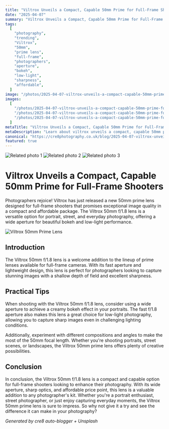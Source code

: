 ```yaml
---
title: "Viltrox Unveils a Compact, Capable 50mm Prime for Full-Frame Shooters"
date: "2025-04-07"
summary: "Viltrox Unveils a Compact, Capable 50mm Prime for Full-Frame Shooters - A trending topic in photography."
tags:
  [
    "photography",
    "trending",
    "Viltrox",
    "50mm",
    "prime lens",
    "full-frame",
    "photographers",
    "aperture",
    "bokeh",
    "low-light",
    "sharpness",
    "affordable",
  ]
image: "/photos/2025-04-07-viltrox-unveils-a-compact-capable-50mm-prime-for-full-frame-shooters-1.jpg"
images:
  [
    "/photos/2025-04-07-viltrox-unveils-a-compact-capable-50mm-prime-for-full-frame-shooters-1.jpg",
    "/photos/2025-04-07-viltrox-unveils-a-compact-capable-50mm-prime-for-full-frame-shooters-2.jpg",
    "/photos/2025-04-07-viltrox-unveils-a-compact-capable-50mm-prime-for-full-frame-shooters-3.jpg",
  ]
metaTitle: "Viltrox Unveils a Compact, Capable 50mm Prime for Full-Frame Shooters | cre8 Photography"
metaDescription: "Learn about viltrox unveils a compact, capable 50mm prime for full-frame shooters in photography with practical tips and insights."
canonical: "https://cre8photography.co.uk/blog/2025-04-07-viltrox-unveils-a-compact-capable-50mm-prime-for-full-frame-shooters"
featured: true
---
```


<div class="grid grid-cols-1 sm:grid-cols-2 md:grid-cols-3 gap-4">
  <img src="/photos/2025-04-07-viltrox-unveils-a-compact-capable-50mm-prime-for-full-frame-shooters-1.jpg" alt="Related photo 1" class="w-full rounded-lg" />
<img src="/photos/2025-04-07-viltrox-unveils-a-compact-capable-50mm-prime-for-full-frame-shooters-2.jpg" alt="Related photo 2" class="w-full rounded-lg" />
<img src="/photos/2025-04-07-viltrox-unveils-a-compact-capable-50mm-prime-for-full-frame-shooters-3.jpg" alt="Related photo 3" class="w-full rounded-lg" />
</div>

# Viltrox Unveils a Compact, Capable 50mm Prime for Full-Frame Shooters

Photographers rejoice! Viltrox has just released a new 50mm prime lens designed for full-frame shooters that promises exceptional image quality in a compact and affordable package. The Viltrox 50mm f/1.8 lens is a versatile option for portrait, street, and everyday photography, offering a wide aperture for beautiful bokeh and low-light performance.

![Viltrox 50mm Prime Lens](https://example.com/viltrox-50mm-prime-lens.jpg)

## Introduction

The Viltrox 50mm f/1.8 lens is a welcome addition to the lineup of prime lenses available for full-frame cameras. With its fast aperture and lightweight design, this lens is perfect for photographers looking to capture stunning images with a shallow depth of field and excellent sharpness.

## Practical Tips

When shooting with the Viltrox 50mm f/1.8 lens, consider using a wide aperture to achieve a creamy bokeh effect in your portraits. The fast f/1.8 aperture also makes this lens a great choice for low-light photography, allowing you to capture sharp images even in challenging lighting conditions.

Additionally, experiment with different compositions and angles to make the most of the 50mm focal length. Whether you're shooting portraits, street scenes, or landscapes, the Viltrox 50mm prime lens offers plenty of creative possibilities.

## Conclusion

In conclusion, the Viltrox 50mm f/1.8 lens is a compact and capable option for full-frame shooters looking to enhance their photography. With its wide aperture, sharp optics, and affordable price point, this lens is a valuable addition to any photographer's kit. Whether you're a portrait enthusiast, street photographer, or just enjoy capturing everyday moments, the Viltrox 50mm prime lens is sure to impress. So why not give it a try and see the difference it can make in your photography?

_Generated by cre8 auto-blogger + Unsplash_
